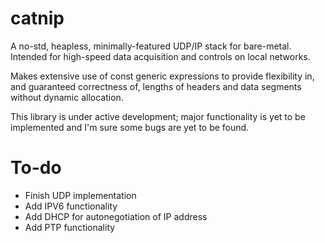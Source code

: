 # catnip

A no-std, heapless, minimally-featured UDP/IP stack for bare-metal.
Intended for high-speed data acquisition and controls on local networks.

Makes extensive use of const generic expressions to provide flexibility in, 
and guaranteed correctness of, lengths of headers and data segments without
dynamic allocation.

This library is under active development; major functionality is yet to 
be implemented and I'm sure some bugs are yet to be found.

# To-do

* Finish UDP implementation
* Add IPV6 functionality
* Add DHCP for autonegotiation of IP address
* Add PTP functionality
